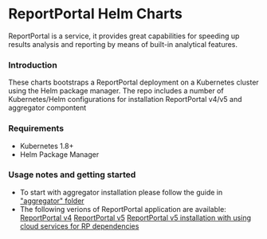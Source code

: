 # ReportPortal Helm Charts
ReportPortal is a service, it provides great capabilities for speeding up results analysis and reporting by means of built-in analytical features.

### Introduction
These charts bootstraps a ReportPortal deployment on a Kubernetes cluster using the Helm package manager.
The repo includes a number of Kubernetes/Helm configurations for installation ReportPortal v4/v5 and aggregator compontent 

### Requirements
- Kubernetes 1.8+
- Helm Package Manager

### Usage notes and getting started
- To start with aggregator installation please follow the guide in ["aggregator" folder](https://github.com/reportportal/kubernetes/tree/master/aggregator)
- The following verions of ReportPortal application are available:
[ReportPortal v4](https://github.com/reportportal/kubernetes/tree/master/reportportal/v4)
[ReportPortal v5](https://github.com/reportportal/kubernetes/tree/master/reportportal/v5/v5)
[ReportPortal v5 installation with using cloud services for RP dependencies](https://github.com/AlehB/kubernetes/tree/master/reportportal/v5/v5-cloud-services)
